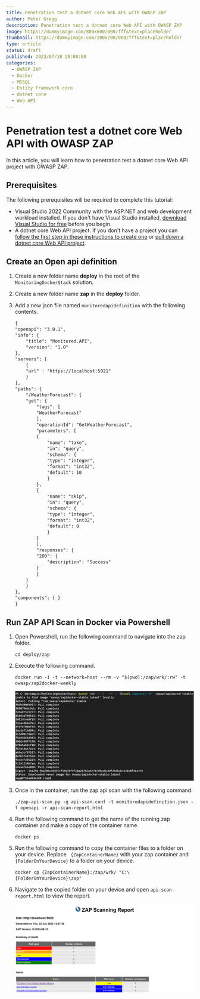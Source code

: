 ```yaml
---
title: Penetration test a dotnet core Web API with OWASP ZAP
author: Peter Gregg
description: Penetration test a dotnet core Web API with OWASP ZAP
image: https://dummyimage.com/800x600/000/fff&text=placeholder
thumbnail: https://dummyimage.com/200x200/000/fff&text=placeholder
type: article
status: draft
published: 2023/07/10 20:00:00
categories: 
  - OWASP ZAP
  - Docker
  - MSSQL
  - Entity Framework core
  - dotnet core
  - Web API
---
```


# Penetration test a dotnet core Web API with OWASP ZAP

In this article, you will learn how to penetration test a dotnet core Web API project with OWASP ZAP. 

## Prerequisites

The following prerequisites will be required to complete this tutorial:
- Visual Studio 2022 Community with the ASP.NET and web development workload installed. If you don't have Visual Studio installed, [download Visual Studio for free](https://visualstudio.microsoft.com/vs/community/) before you begin.
- A dotnet core Web API project. If you don't have a project you can [follow the first step in these instructions to create one](https://www.pgdevopstips.co.uk/article/structured-logging-with-serilog-and-seq-and-event-viewing-with-elasticsearch-logstash-grafana-and-opserver-in-docker) or [pull down a dotnet core Web API project](https://github.com/petergregg/MonitoringDockerStack).


## Create an Open api definition

1. Create a new folder name **deploy** in the root of the `MonitoringDockerStack` solution.

2. Create a new folder name **zap** in the **deploy** folder.

3. Add a new json file named `monitoredapidefinition` with the following contents.

    ```
    {
    "openapi": "3.0.1",
    "info": {
        "title": "Monitored.API",
        "version": "1.0"
    },
    "servers": [
        {
        "url" : "https://localhost:5021"
        }
    ],
    "paths": {
        "/WeatherForecast": {
        "get": {
            "tags": [
            "WeatherForecast"
            ],
            "operationId": "GetWeatherForecast",
            "parameters": [
            {
                "name": "take",
                "in": "query",
                "schema": {
                "type": "integer",
                "format": "int32",
                "default": 10
                }
            },
            {
                "name": "skip",
                "in": "query",
                "schema": {
                "type": "integer",
                "format": "int32",
                "default": 0
                }
            }
            ],
            "responses": {
            "200": {
                "description": "Success"
            }
            }
        }
        }
    },
    "components": { }
    }
    ```

## Run ZAP API Scan in Docker via Powershell

1. Open Powershell, run the following command to navigate into the zap folder.

    ```
    cd deploy/zap
    ```

2. Execute the following command.

    ```
    docker run -i -t --network=host --rm -v "$(pwd):/zap/wrk/:rw" -t owasp/zap2docker-weekly
    ```

    ![OWASP Zap Run Docker Container](https://raw.githubusercontent.com/petergregg/Content/main/Blog/Images/OWASPZAP/OWASPZAPRunDockerContainer.png)


3. Once in the container, run the zap api scan with the following command.

    ```
    ./zap-api-scan.py -g api-scan.conf -t monitoredapidefinition.json -f openapi -r api-scan-report.html
    ```

4. Run the following command to get the name of the running zap container and make a copy of the container name. 

    ```
    docker ps
    ```

5. Run the following command to copy the container files to a folder on your device. Replace `
{ZapContainerName}` with your zap container and `{FolderOnYourDevice}` to a folder on your device.

    ```
    docker cp {ZapContainerName}:/zap/wrk/ "C:\{FolderOnYourDevice}\zap"
    ```

6. Navigate to the copied folder on your device and open `api-scan-report.html` to view the report.

    ![OWASP Zap API Scan Report](https://raw.githubusercontent.com/petergregg/Content/main/Blog/Images/OWASPZAP/OWASPZapAPIScanReport.png)

